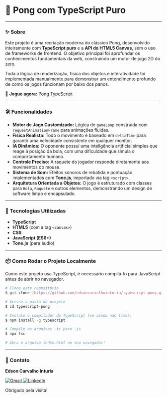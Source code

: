 # 🏓 Pong com TypeScript Puro

---

### ✨ Sobre

Este projeto é uma recriação moderna do clássico Pong, desenvolvido inteiramente com **TypeScript puro** e a **API do HTML5 Canvas**, sem o uso de frameworks de frontend. O objetivo principal foi aprofundar os conhecimentos fundamentais da web, construindo um motor de jogo 2D do zero.

Toda a lógica de renderização, física dos objetos e interatividade foi implementada manualmente para demonstrar um entendimento profundo de como os jogos funcionam por baixo dos panos.

📌 **Jogue agora:** [Pong TypeScript](https://edsoncarvalhointuria.github.io/typescript-pong/)

---

### 🛠️ Funcionalidades

-   **Motor de Jogo Customizado:** Lógica de `gameLoop` construída com `requestAnimationFrame` para animações fluidas.
-   **Física Realista:** Todo o movimento é baseado em `deltaTime` para garantir uma velocidade consistente em qualquer monitor.
-   **IA Dinâmica:** O oponente possui uma inteligência artificial simples que reage à posição da bola, com uma dificuldade que simula o comportamento humano.
-   **Controle Preciso:** A raquete do jogador responde diretamente aos movimentos do mouse.
-   **Sistema de Som:** Efeitos sonoros de rebatida e pontuação implementados com **Tone.js**, importado via tag `<script>`.
-   **Arquitetura Orientada a Objetos:** O jogo é estruturado com classes para `Bola`, `Raquete` e outros elementos, demonstrando um design de software limpo e encapsulado.

---

### 🚀 Tecnologias Utilizadas

-   **TypeScript**
-   **HTML5** (com a tag `<canvas>`)
-   **CSS**
-   **JavaScript (ES6+)**
-   **Tone.js** (para áudio)

---

### 📦 Como Rodar o Projeto Localmente

Como este projeto usa TypeScript, é necessário compilá-lo para JavaScript antes de abrir no navegador.

```bash
# Clone este repositório
$ git clone [https://github.com/edsoncarvalhointuria/typescript-pong.git](https://github.com/edsoncarvalhointuria/typescript-pong.git)

# Acesse a pasta do projeto
$ cd typescript-pong

# Instale o compilador do TypeScript (se ainda não tiver)
$ npm install -g typescript

# Compile os arquivos .ts para .js
$ npx tsc

# Abra o arquivo index.html no seu navegador!
```

---

### 💌 Contato

**Edson Carvalho Inturia**

<p align="left">  
<a href="mailto:edsoncarvalhointuria@gmail.com" title="Gmail">  
  <img src="https://img.shields.io/badge/-Gmail-FF0000?style=flat-square&labelColor=FF0000&logo=gmail&logoColor=white" alt="Gmail"/>  
</a>  
<a href="https://br.linkedin.com/in/edson-carvalho-inturia-1442a0129" title="LinkedIn">  
  <img src="https://img.shields.io/badge/-LinkedIn-0e76a8?style=flat-square&logo=linkedin&logoColor=white" alt="LinkedIn"/>  
</a> 
</p>

Obrigado pela visita!
